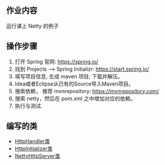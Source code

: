## 作业内容
运行课上 Netty 的例子

## 操作步骤
1. 打开 Spring 官网: https://spring.io/
2. 找到 Projects --> Spring Initializr: https://start.spring.io/
3. 填写项目信息, 生成 maven 项目; 下载并解压。
4. Idea或者Eclipse从已有的Source导入Maven项目。
5. 搜索依赖， 推荐 mvnrepository: https://mvnrepository.com/
6. 搜索 netty，然后在 pom.xml 之中增加对应的依赖。
7. 执行与测试.

## 编写的类
- [HttpHandler类](https://github.com/junyangwei/java-problem-sets/blob/main/02nio/problem_set_5/nio01/src/main/java/nio01/netty/HttpHandler.java)
- [HttpInitializer类](https://github.com/junyangwei/java-problem-sets/blob/main/02nio/problem_set_5/nio01/src/main/java/nio01/netty/HttpInitializer.java)
- [NettyHttpServer类](https://github.com/junyangwei/java-problem-sets/blob/main/02nio/problem_set_5/nio01/src/main/java/nio01/netty/NettyHttpServer.java)
